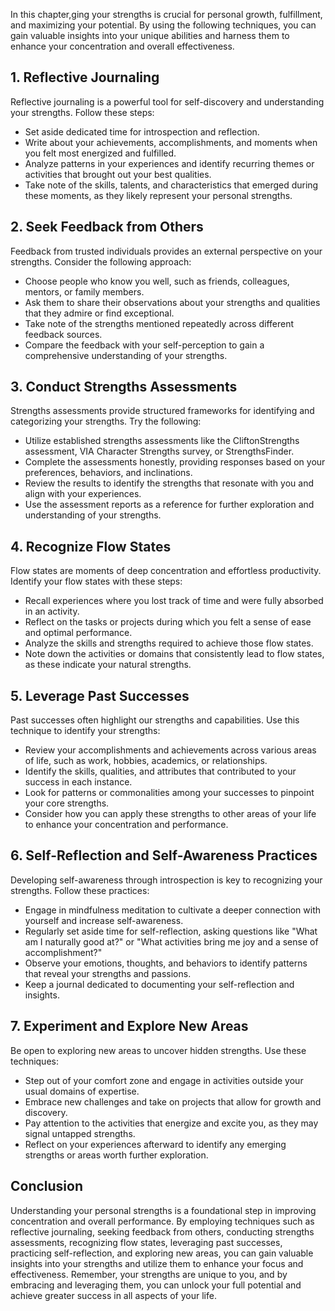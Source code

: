 
In this chapter,ging your strengths is crucial for personal growth, fulfillment, and maximizing your potential. By using the following techniques, you can gain valuable insights into your unique abilities and harness them to enhance your concentration and overall effectiveness.

**1. Reflective Journaling**
----------------------------

Reflective journaling is a powerful tool for self-discovery and understanding your strengths. Follow these steps:

* Set aside dedicated time for introspection and reflection.
* Write about your achievements, accomplishments, and moments when you felt most energized and fulfilled.
* Analyze patterns in your experiences and identify recurring themes or activities that brought out your best qualities.
* Take note of the skills, talents, and characteristics that emerged during these moments, as they likely represent your personal strengths.

**2. Seek Feedback from Others**
--------------------------------

Feedback from trusted individuals provides an external perspective on your strengths. Consider the following approach:

* Choose people who know you well, such as friends, colleagues, mentors, or family members.
* Ask them to share their observations about your strengths and qualities that they admire or find exceptional.
* Take note of the strengths mentioned repeatedly across different feedback sources.
* Compare the feedback with your self-perception to gain a comprehensive understanding of your strengths.

**3. Conduct Strengths Assessments**
------------------------------------

Strengths assessments provide structured frameworks for identifying and categorizing your strengths. Try the following:

* Utilize established strengths assessments like the CliftonStrengths assessment, VIA Character Strengths survey, or StrengthsFinder.
* Complete the assessments honestly, providing responses based on your preferences, behaviors, and inclinations.
* Review the results to identify the strengths that resonate with you and align with your experiences.
* Use the assessment reports as a reference for further exploration and understanding of your strengths.

**4. Recognize Flow States**
----------------------------

Flow states are moments of deep concentration and effortless productivity. Identify your flow states with these steps:

* Recall experiences where you lost track of time and were fully absorbed in an activity.
* Reflect on the tasks or projects during which you felt a sense of ease and optimal performance.
* Analyze the skills and strengths required to achieve those flow states.
* Note down the activities or domains that consistently lead to flow states, as these indicate your natural strengths.

**5. Leverage Past Successes**
------------------------------

Past successes often highlight our strengths and capabilities. Use this technique to identify your strengths:

* Review your accomplishments and achievements across various areas of life, such as work, hobbies, academics, or relationships.
* Identify the skills, qualities, and attributes that contributed to your success in each instance.
* Look for patterns or commonalities among your successes to pinpoint your core strengths.
* Consider how you can apply these strengths to other areas of your life to enhance your concentration and performance.

**6. Self-Reflection and Self-Awareness Practices**
---------------------------------------------------

Developing self-awareness through introspection is key to recognizing your strengths. Follow these practices:

* Engage in mindfulness meditation to cultivate a deeper connection with yourself and increase self-awareness.
* Regularly set aside time for self-reflection, asking questions like "What am I naturally good at?" or "What activities bring me joy and a sense of accomplishment?"
* Observe your emotions, thoughts, and behaviors to identify patterns that reveal your strengths and passions.
* Keep a journal dedicated to documenting your self-reflection and insights.

**7. Experiment and Explore New Areas**
---------------------------------------

Be open to exploring new areas to uncover hidden strengths. Use these techniques:

* Step out of your comfort zone and engage in activities outside your usual domains of expertise.
* Embrace new challenges and take on projects that allow for growth and discovery.
* Pay attention to the activities that energize and excite you, as they may signal untapped strengths.
* Reflect on your experiences afterward to identify any emerging strengths or areas worth further exploration.

Conclusion
----------

Understanding your personal strengths is a foundational step in improving concentration and overall performance. By employing techniques such as reflective journaling, seeking feedback from others, conducting strengths assessments, recognizing flow states, leveraging past successes, practicing self-reflection, and exploring new areas, you can gain valuable insights into your strengths and utilize them to enhance your focus and effectiveness. Remember, your strengths are unique to you, and by embracing and leveraging them, you can unlock your full potential and achieve greater success in all aspects of your life.

